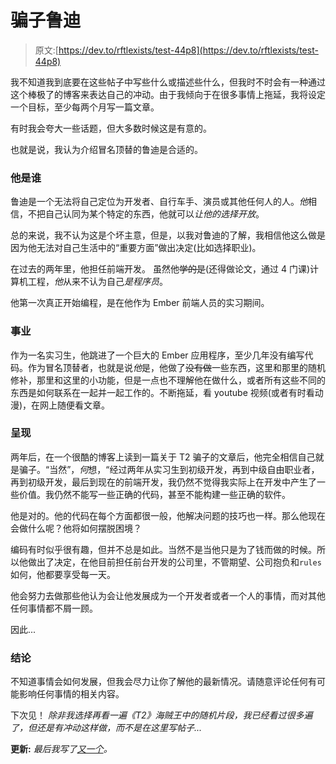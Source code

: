 # 骗子鲁迪

> 原文:[https://dev.to/rftlexists/test-44p8](https://dev.to/rftlexists/test-44p8)

我不知道我到底要在这些帖子中写些什么或描述些什么，但我时不时会有一种通过这个棒极了的博客来表达自己的冲动。由于我倾向于在很多事情上拖延，我将设定一个目标，至少每两个月写一篇文章。

有时我会夸大一些话题，但大多数时候这是有意的。

也就是说，我认为介绍冒名顶替的鲁迪是合适的。

### [](#who-is-he)他是谁

鲁迪是一个无法将自己定位为开发者、自行车手、演员或其他任何人的人。*他*相信，不把自己认同为某个特定的东西，他就可以*让他的选择开放*。

总的来说，我不认为这是个坏主意，但是，以我对鲁迪的了解，我相信他这么做是因为他无法对自己生活中的“重要方面”做出决定(比如选择职业)。

在过去的两年里，他担任前端开发。
虽然他~~学的是~~(还得做论文，通过 4 门课)计算机工程，*他*从来不认为自己*是程序员*。

他第一次真正开始编程，是在他作为 Ember 前端人员的实习期间。

### [](#career)事业

作为一名实习生，他跳进了一个巨大的 Ember 应用程序，至少几年没有编写代码。作为冒名顶替者，也就是说*他*是，他做了~~没有做~~一些东西，这里和那里的随机修补，那里和这里的小功能，但是一点也不理解他在做什么，或者所有这些不同的东西是如何联系在一起并一起工作的。不断拖延，看 youtube 视频(或者有时看动漫)，在网上随便看文章。

### [](#present)呈现

两年后，在一个很酷的博客上读到一篇关于 T2 骗子的文章后，他完全相信自己就是骗子。“当然”，*何*想，“经过两年从实习生到初级开发，再到中级自由职业者，再到初级开发，最后到现在的前端开发，我仍然不觉得我实际上在开发中产生了一些价值。我仍然不能写一些正确的代码，甚至不能构建一些正确的软件。

他是对的。他的代码在每个方面都很一般，他解决问题的技巧也一样。那么他现在会做什么呢？他将如何摆脱困境？

编码有时似乎很有趣，但并不总是如此。当然不是当他只是为了钱而做的时候。所以他做出了决定，在他目前担任前台开发的公司里，不管期望、公司抱负和`rules`如何，他都要享受每一天。

他会努力去做那些他认为会让他发展成为一个开发者或者一个人的事情，而对其他任何事情都不屑一顾。

因此...

### [](#conclusion)结论

不知道事情会如何发展，但我会尽力让你了解他的最新情况。请随意评论任何有可能影响任何事情的相关内容。

下次见！
*除非我选择再看一遍《T2》海贼王中的随机片段，我已经看过很多遍了，但还是有冲动这样做，而不是在这里写帖子...*

**更新:**
*最后我写了[又一个](https://dev.to/rftlexists/rudy-breaking-news-3n60)。*